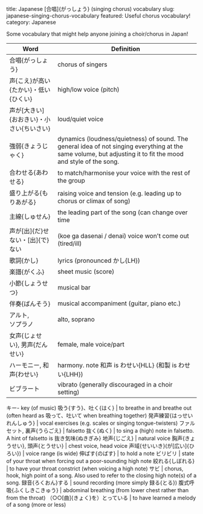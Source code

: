 title: Japanese [合唱]{がっしょう} (singing chorus) vocabulary
slug: japanese-singing-chorus-vocabulary
featured: Useful chorus vocabulary!
category: Japanese

Some vocabulary that might help anyone joining a choir/chorus in Japan!

Word | Definition
---- | ----------
合唱{がっしょう} | chorus of singers
声{こえ}が高い{たかい}・低い{ひくい} | high/low voice (pitch)
声が[大きい]{おおきい}・小さい{ちいさい} | loud/quiet voice
強弱{きょうじゃく} | dynamics (loudness/quietness) of sound. The general idea of not singing everything at the same volume, but adjusting it to fit the mood and style of the song.
合わせる{あわせる} | to match/harmonise your voice with the rest of the group
盛り上がる{もりあがる} | raising voice and tension (e.g. leading up to chorus or climax of song)
主線{しゅせん} | the leading part of the song (can change over time | sometimes the male part is leading, sometimes female)
声が[出]{だ}せない・[出]{で}ない | (koe ga dasenai / denai) voice won't come out (tired/ill)
歌詞{かし} | lyrics (pronounced かし{LH})
楽譜{がくふ} | sheet music (score)
小節{しょうせつ} | musical bar
伴奏{ばんそう} | musical accompaniment (guitar, piano etc.)
アルト, <nobr>ソプラノ</nobr> | alto, soprano
女声{じょせい}, 男声{だんせい} | female, male voice/part
ハーモニー, 和声{わせい}  | harmony. note 和声 is わせい{HLL} (和製 is わせい{LHH})
ビブラート | vibrato (generally discouraged in a choir setting)
キー- key (of music)
吸う{すう}、吐く{はく} | to breathe in and breathe out (often heard as 吸って、吐いて when breathing together)
発声練習{はっせいれんしゅう} | vocal exercises (e.g. scales or singing tongue-twisters)
ファルセット, 裏声{うらごえ} | falsetto
抜く{ぬく} | to sing a (high) note in falsetto. A hint of falsetto is 抜き気味{ぬきぎみ}
地声{じごえ} | natural voice
胸声{きょうせい}, 頭声{とうせい} | chest voice, head voice
声域{せいいき}(が[広い]{ひろい}) | voice range (is wide)
伸ばす{のばす} | to hold a note
ビリビリ | state of your throat when forcing out a poor-sounding high note
絞れる{しぼれる} | to have your throat constrict (when voicing a high note)
サビ | chorus, hook, high point of a song. Also used to refer to the closing high note(s) of a song.
録音{ろくおん}する | sound recording (more simply 録る{とる})
腹式呼吸{ふくしきこきゅう} | abdominal breathing (from lower chest rather than from the throat)
（○○[曲]{きょく}を）とっている | to have learned a melody of a song (more or less)
